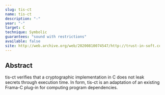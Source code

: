 ```yaml
---
slug: tis-ct
name: tis-ct
description: "-"
year: "-"
target: C
technique: Symbolic
guarantees: "sound with restrictions"
available: false
site: http://web.archive.org/web/20200810074547/http://trust-in-soft.com/tis-ct/
---
```


## Abstract

tis-ct verifies that a cryptographic implementation in C does not leak secrets through execution time. In form, tis-ct is an adaptation of an existing Frama-C plug-in for computing program dependencies.